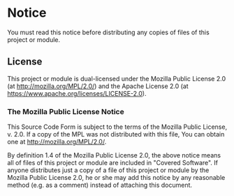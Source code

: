 # Notice

You must read this notice before distributing any copies of files of this project or module.

## License

This project or module is dual-licensed under the Mozilla Public License 2.0 (at http://mozilla.org/MPL/2.0/) and the Apache License 2.0 (at https://www.apache.org/licenses/LICENSE-2.0).

### The Mozilla Public License Notice

This Source Code Form is subject to the terms of the Mozilla Public License, v. 2.0. If a copy of the MPL was not distributed with this file, You can obtain one at http://mozilla.org/MPL/2.0/.

By definition 1.4 of the Mozilla Public License 2.0, the above notice means all of files of this project or module are included in "Covered Software".  If anyone distributes just a copy of a file of this project or module by the Mozilla Public License 2.0, he or she may add this notice by any reasonable method (e.g. as a comment) instead of attaching this document.
